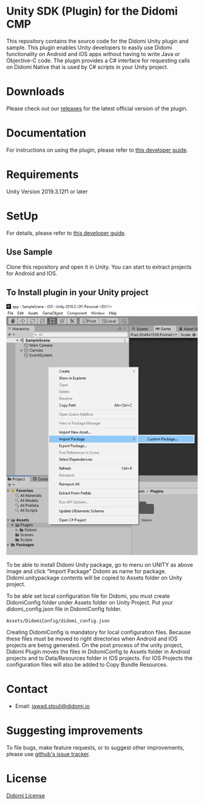 Unity SDK (Plugin) for the Didomi CMP
==============================

This repository contains the source code for the Didomi Unity
plugin and sample. This plugin enables Unity developers to easily use Didomi functionality
on Android and iOS apps without having to write Java or Objective-C code.
The plugin provides a C# interface for requesting calls on Didomi Native that is used by C#
scripts in your Unity project.

# Downloads

Please check out our
[releases](//github.com/didomi/unity/releases)
for the latest official version of the plugin.

# Documentation

For instructions on using the plugin, please refer to
[this developer guide](//developers.didomi.io/cmp/unity-sdk/reference-unity).

# Requirements

Unity Version 2019.3.12f1 or later

# SetUp

For details, please refer to
[this developer guide](//developers.didomi.io/cmp/unity-sdk/setup-unity).

## Use Sample

Clone this repository and open it in Unity.  You can start to extract projects for Android and IOS.

## To Install plugin in your Unity project

![Install Unity Package](docs/img/install_plugin_package_to_unity_project.png)

To be able to install Didomi Unity package, go to menu on UNITY as above image and click "Import Package" Didomi as name for package. Didomi.unitypackage contents will be copied to Assets folder on Unity project. 

To be able set local configuration file for Didomi, you must create DidomiConfig folder under Assets folder on Unity Project. Put your didomi_config.json file in  DidomiConfig folder.

```text
Assets/DidomiConfig/didomi_config.json
```

Creating DidomiConfig is mandatory for local configuration files. Because these files must be moved to right directories when Android and IOS projects are being generated. On the post process of the unity project, Didomi Plugin moves the files in DidomiConfig to Assets folder in Android projects and to Data/Resources folder in IOS projects. For IOS Projects the configuration files will also be added to Copy Bundle Resources.

# Contact

- Email:  jawad.stouli@didomi.io

# Suggesting improvements

To file bugs, make feature requests, or to suggest other improvements,
please use [github's issue tracker](//github.com/didomi/unity/issues).

# License

[Didomi License](Source/Plugins/Didomi/LICENSE.txt)
